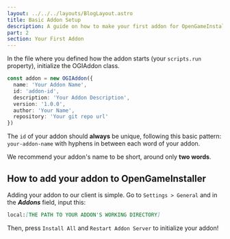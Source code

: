 ```yaml
---
layout: ../../../layouts/BlogLayout.astro
title: Basic Addon Setup
description: A guide on how to make your first addon for OpenGameInstaller.
part: 2
section: Your First Addon
---
```


In the file where you defined how the addon starts (your `scripts.run` property), initialize the OGIAddon class.

```typescript
const addon = new OGIAddon({
  name: 'Your Addon Name',
  id: 'addon-id',
  description: 'Your Addon Description',
  version: '1.0.0',
  author: 'Your Name',
  repository: 'Your git repo url'
})
```

The `id` of your addon should **always** be unique, following this basic pattern: `your-addon-name` with hyphens in between each word of your addon.

We recommend your addon's name to be short, around only **two words**.

## How to add your addon to OpenGameInstaller
Adding your addon to our client is simple. Go to `Settings > General` and in the ***Addons*** field, input this:
```md
local:[THE PATH TO YOUR ADDON'S WORKING DIRECTORY]
```

Then, press `Install All` and `Restart Addon Server` to initialize your addon!